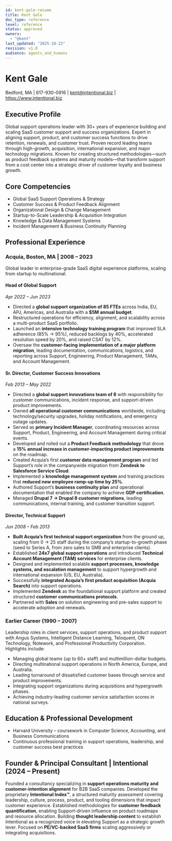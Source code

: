 ```yaml
---
id: kent-gale-resume
title: Kent Gale
doc_type: reference
level: reference
status: approved
owners:
  - "@kent"
last_updated: "2025-10-22"
revision: v1.0
audience: agents_and_humans
---
```


# Kent Gale

Bedford, MA | 617-930-0916 | <kent@intentional.biz> | <https://www.intentional.biz>

## Executive Profile

Global support operations leader with 30+ years of experience building and scaling SaaS customer support and success organizations. Expert in aligning support, product, and customer success functions to drive retention, renewals, and customer trust. Proven record leading teams through high-growth, acquisition, international expansion, and major technology migrations. Known for creating structured methodologies—such as product feedback systems and maturity models—that transform support from a cost center into a strategic driver of customer loyalty and business growth.

## Core Competencies

- Global SaaS Support Operations & Strategy
- Customer Success & Product Feedback Alignment
- Organizational Design & Change Management
- Startup-to-Scale Leadership & Acquisition Integration
- Knowledge & Data Management Systems
- Incident Management & Business Continuity Planning

## Professional Experience

### Acquia, Boston, MA | 2008 – 2023

Global leader in enterprise-grade SaaS digital experience platforms, scaling from startup to multinational.

#### Head of Global Support

*Apr 2022 – Jun 2023*

- Directed a **global support organization of 85 FTEs** across India, EU, APJ, Americas, and Australia with a **$5M annual budget**.
- Restructured operations for efficiency, alignment, and scalability across a multi-product SaaS portfolio.
- Launched an **intensive technology training program** that improved SLA adherence (85% → 95%), reduced backlogs by 40%, accelerated resolution speed by 20%, and raised CSAT by 12%.
- Oversaw the **customer-facing implementation of a major platform migration**, leading documentation, communications, logistics, and reporting across Support, Engineering, Product Management, TAMs, and Account Management.

#### Sr. Director, Customer Success Innovations

*Feb 2013 – May 2022*

- Directed a **global support innovations team of 8** with responsibility for customer communications, incident response, and support-driven product improvements.
- Owned **all operational customer communications** worldwide, including technology/security upgrades, holiday notifications, and emergency outage updates.
- Served as **primary Incident Manager**, coordinating resources across Support, Product, Engineering, and Account Management during critical events.
- Developed and rolled out a **Product Feedback methodology** that drove a **15% annual increase in customer-impacting product improvements** on the roadmap.
- Created Acquia’s first **customer data management program** and led Support’s role in the companywide migration from **Zendesk to Salesforce Service Cloud**.
- Implemented a **knowledge management system** and training practices that **reduced new employee ramp-up time by 25%**.
- Authored Support’s **business continuity plan** and operational documentation that enabled the company to achieve **GDP certification**.
- Managed **Drupal 7 → Drupal 8 customer migrations**, leading communications, internal training, and customer transition support.

#### Director, Technical Support

*Jun 2008 – Feb 2013*

- **Built Acquia’s first technical support organization** from the ground up, scaling from 0 → 25 staff during the company’s startup-to-growth phase (seed to Series A, from zero sales to SMB and enterprise clients).
- Established **24x7 global support operations** and introduced **Technical Account Management (TAM) services** for enterprise clients.
- Designed and implemented scalable **support processes, knowledge systems, and escalation management** to support hypergrowth and international expansion (US, EU, Australia).
- Successfully **integrated Acquia’s first product acquisition (Acquia Search)** into support operations.
- Implemented **Zendesk** as the foundational support platform and created structured **customer communications protocols**.
- Partnered with **Sales** on solution engineering and pre-sales support to accelerate adoption and renewals.

### Earlier Career (1990 – 2007)

Leadership roles in client services, support operations, and product support with Angus Systems, Intelligent Distance Learning, Teloquent, ON Technology, Notework, and Professional Productivity Corporation. Highlights include:

- Managing global teams (up to 60+ staff) and multimillion-dollar budgets.
- Directing multinational support operations in North America, Europe, and Australia.
- Leading turnaround of dissatisfied customer bases through service and product improvements.
- Integrating support organizations during acquisitions and hypergrowth phases.
- Achieving industry-leading customer service satisfaction scores in national surveys.

## Education & Professional Development

- Harvard University – coursework in Computer Science, Accounting, and Business Communications
- Continuous professional training in support operations, leadership, and customer success best practices

## Founder & Principal Consultant | Intentional (2024 – Present)

Founded a consultancy specializing in **support operations maturity and customer-intention alignment** for B2B SaaS companies. Developed the proprietary **Intentional Index™**, a structured maturity assessment covering leadership, culture, process, product, and tooling dimensions that impact customer experience. Established methodologies for **customer feedback quantification**, enabling Support-driven influence on product roadmaps and resource allocation. Building **thought leadership content** to establish Intentional as a recognized voice in elevating Support as a strategic growth lever. Focused on **PE/VC-backed SaaS firms** scaling aggressively or integrating acquisitions.
